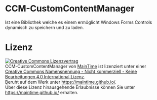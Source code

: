 # CCM-CustomContentManager
  Ist eine Bibliothek welche es einem ermöglicht Windows Forms Controls dynamisch zu speichern und zu laden.
  
# Lizenz

<a rel="license" href="http://creativecommons.org/licenses/by-nc-nd/4.0/"><img alt="Creative Commons Lizenzvertrag" style="border-width:0" src="https://i.creativecommons.org/l/by-nc-nd/4.0/88x31.png" /></a><br /><span xmlns:dct="http://purl.org/dc/terms/" property="dct:title">CCM-CustomContentManager</span> von <a xmlns:cc="http://creativecommons.org/ns#" href="https://maintime.github.io/" property="cc:attributionName" rel="cc:attributionURL">MainTime</a> ist lizenziert unter einer <a rel="license" href="http://creativecommons.org/licenses/by-nc-nd/4.0/">Creative Commons Namensnennung - Nicht kommerziell - Keine Bearbeitungen 4.0 International Lizenz</a>.<br />Beruht auf dem Werk unter <a xmlns:dct="http://purl.org/dc/terms/" href="https://maintime.github.io/" rel="dct:source">https://maintime.github.io/</a>.<br />Über diese Lizenz hinausgehende Erlaubnisse können Sie unter <a xmlns:cc="http://creativecommons.org/ns#" href="https://maintime.github.io/" rel="cc:morePermissions">https://maintime.github.io/</a> erhalten.
